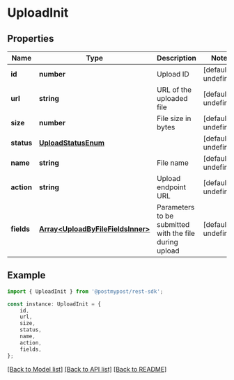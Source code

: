 # UploadInit


## Properties

Name | Type | Description | Notes
------------ | ------------- | ------------- | -------------
**id** | **number** | Upload ID | [default to undefined]
**url** | **string** | URL of the uploaded file | [default to undefined]
**size** | **number** | File size in bytes | [default to undefined]
**status** | [**UploadStatusEnum**](UploadStatusEnum.md) |  | [default to undefined]
**name** | **string** | File name | [default to undefined]
**action** | **string** | Upload endpoint URL | [default to undefined]
**fields** | [**Array&lt;UploadByFileFieldsInner&gt;**](UploadByFileFieldsInner.md) | Parameters to be submitted with the file during upload | [default to undefined]

## Example

```typescript
import { UploadInit } from '@postmypost/rest-sdk';

const instance: UploadInit = {
    id,
    url,
    size,
    status,
    name,
    action,
    fields,
};
```

[[Back to Model list]](../README.md#documentation-for-models) [[Back to API list]](../README.md#documentation-for-api-endpoints) [[Back to README]](../README.md)
